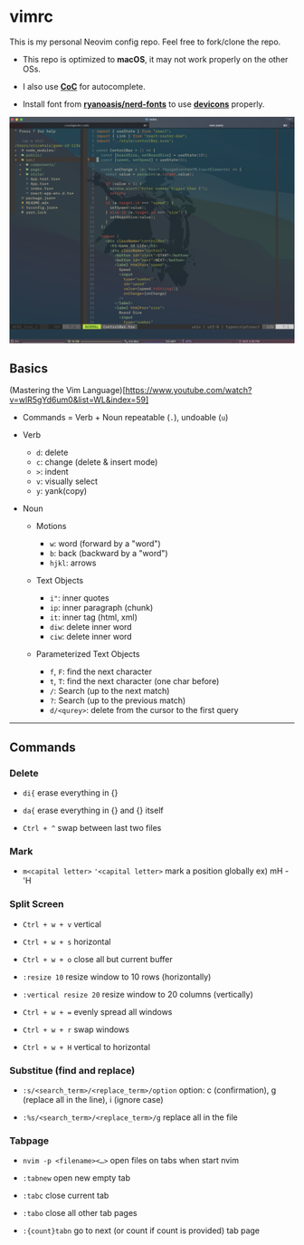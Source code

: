 # vimrc

This is my personal Neovim config repo. Feel free to fork/clone the repo.

- This repo is optimized to **macOS**, it may not work properly on the other OSs.

- I also use [**CoC**](https://github.com/eric8979/my-coc) for autocomplete.

- Install font from <a href="https://github.com/ryanoasis/nerd-fonts">**ryanoasis/nerd-fonts**</a> to use [**devicons**](https://github.com/devicons/devicon) properly.

![Neovim screenshot](./screenshot/nvim-screenshot.png)

## Basics

(Mastering the Vim Language)[https://www.youtube.com/watch?v=wlR5gYd6um0&list=WL&index=59]

- Commands = Verb + Noun
  repeatable (`.`), undoable (`u`)

- Verb

  - `d`: delete
  - `c`: change (delete & insert mode)
  - `>`: indent
  - `v`: visually select
  - `y`: yank(copy)

- Noun

  - Motions

    - `w`: word (forward by a "word")
    - `b`: back (backward by a "word")
    - `hjkl`: arrows

  - Text Objects

    - `i"`: inner quotes
    - `ip`: inner paragraph (chunk)
    - `it`: inner tag (html, xml)
    - `diw`: delete inner word
    - `ciw`: delete inner word

  - Parameterized Text Objects

    - `f`, `F`: find the next character
    - `t`, `T`: find the next character (one char before)
    - `/`: Search (up to the next match)
    - `?`: Search (up to the previous match)
    - `d/<qurey>`: delete from the cursor to the first query

---

## Commands

### Delete

- `di{`
  erase everything in {}

- `da{`
  erase everything in {} and {} itself

- `Ctrl + ^`
  swap between last two files

### Mark

- `m<capital letter>` `'<capital letter>`
  mark a position globally
  ex) mH - 'H

### Split Screen

- `Ctrl + w + v`
  vertical

- `Ctrl + w + s`
  horizontal

- `Ctrl + w + o`
  close all but current buffer

- `:resize 10`
  resize window to 10 rows (horizontally)

- `:vertical resize 20`
  resize window to 20 columns (vertically)

- `Ctrl + w + =`
  evenly spread all windows

- `Ctrl + w + r`
  swap windows

- `Ctrl + w + H`
  vertical to horizontal

### Substitue (find and replace)

- `:s/<search_term>/<replace_term>/option`
  option: c (confirmation), g (replace all in the line), i (ignore case)

- `:%s/<search_term>/<replace_term>/g`
  replace all in the file

### Tabpage

- `nvim -p <filename><…>`
  open files on tabs when start nvim

- `:tabnew`
  open new empty tab

- `:tabc`
  close current tab

- `:tabo`
  close all other tab pages

- `:{count}tabn`
  go to next (or count if count is provided) tab page
